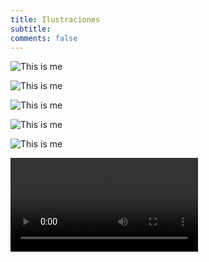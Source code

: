 ```yaml
---
title: Ilustraciones
subtitle: 
comments: false
---
```


![This is me][1]

[1]: /img/samurai.jpg
![This is me][2]

[2]: /img/luke.jpg
![This is me][3]

[3]: /img/camaronV2.jpg
![This is me][4]

[4]: /img/saiyan.jpg
![This is me][5]

[5]: /img/poster2.jpg

![This is me][6]

[6]: /img/pelea.mp4